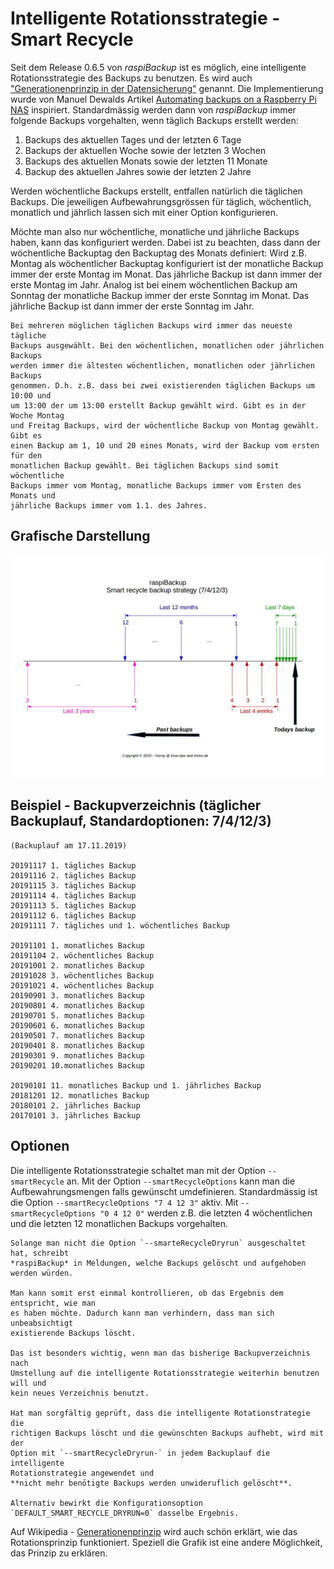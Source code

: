 # Intelligente Rotationsstrategie - Smart Recycle

Seit dem Release 0.6.5 von *raspiBackup* ist es möglich, eine intelligente
Rotationsstrategie des Backups zu benutzen. Es wird auch ["Generationenprinzip in
der Datensicherung"](https://de.wikipedia.org/wiki/Generationenprinzip)  genannt. Die Implementierung wurde von Manuel Dewalds
Artikel [Automating backups on a Raspberry Pi NAS](https://opensource.com/article/18/8/automate-backups-raspberry-pi) inspiriert.
Standardmässig werden dann von *raspiBackup* immer folgende Backups
vorgehalten, wenn täglich Backups erstellt werden:

  1. Backups des aktuellen Tages und der letzten 6 Tage
  2. Backups der aktuellen Woche sowie der letzten 3 Wochen
  3. Backups des aktuellen Monats sowie der letzten 11 Monate
  4. Backup des aktuellen Jahres sowie der letzten 2 Jahre

Werden wöchentliche Backups erstellt, entfallen natürlich die täglichen Backups.
Die jeweiligen Aufbewahrungsgrössen für täglich, wöchentlich, monatlich und
jährlich lassen sich mit einer Option konfigurieren.

Möchte man also nur wöchentliche, monatliche und jährliche Backups haben, kann
das konfiguriert werden. Dabei ist zu beachten, dass dann der wöchentliche
Backuptag den Backuptag des Monats definiert: Wird z.B. Montag als
wöchentlicher Backuptag konfiguriert ist der monatliche Backup immer der erste
Montag im Monat. Das jährliche Backup ist dann immer der erste Montag im Jahr.
Analog ist bei einem wöchentlichen Backup am Sonntag der monatliche Backup
immer der erste Sonntag im Monat. Das jährliche Backup ist dann immer der erste
Sonntag im Jahr.

``` admonish info title="Hinweis"
Bei mehreren möglichen täglichen Backups wird immer das neueste tägliche
Backups ausgewählt. Bei den wöchentlichen, monatlichen oder jährlichen Backups
werden immer die ältesten wöchentlichen, monatlichen oder jährlichen Backups
genommen. D.h. z.B. dass bei zwei existierenden täglichen Backups um 10:00 und
um 13:00 der um 13:00 erstellt Backup gewählt wird. Gibt es in der Woche Montag
und Freitag Backups, wird der wöchentliche Backup von Montag gewählt. Gibt es
einen Backup am 1, 10 und 20 eines Monats, wird der Backup vom ersten für den
monatlichen Backup gewählt. Bei täglichen Backups sind somit wöchentliche
Backups immer vom Montag, monatliche Backups immer vom Ersten des Monats und
jährliche Backups immer vom 1.1. des Jahres.
```

## Grafische Darstellung

![smartStrategy](images/smartStrategy.jpg)


## Beispiel - Backupverzeichnis (täglicher Backuplauf, Standardoptionen: 7/4/12/3)

    (Backuplauf am 17.11.2019)

    20191117 1. tägliches Backup
    20191116 2. tägliches Backup
    20191115 3. tägliches Backup
    20191114 4. tägliches Backup
    20191113 5. tägliches Backup
    20191112 6. tägliches Backup
    20191111 7. tägliches und 1. wöchentliches Backup

    20191101 1. monatliches Backup
    20191104 2. wöchentliches Backup
    20191001 2. monatliches Backup
    20191028 3. wöchentliches Backup
    20191021 4. wöchentliches Backup
    20190901 3. monatliches Backup
    20190801 4. monatliches Backup
    20190701 5. monatliches Backup
    20190601 6. monatliches Backup
    20190501 7. monatliches Backup
    20190401 8. monatliches Backup
    20190301 9. monatliches Backup
    20190201 10.monatliches Backup

    20190101 11. monatliches Backup und 1. jährliches Backup
    20181201 12. monatliches Backup
    20180101 2. jährliches Backup
    20170101 3. jährliches Backup


## Optionen

Die intelligente Rotationsstrategie schaltet man mit der Option `--smartRecycle`
an. Mit der Option `--smartRecycleOptions` kann man die Aufbewahrungsmengen falls
gewünscht umdefinieren. Standardmässig ist die Option `--smartRecycleOptions "7 4
12 3"` aktiv. Mit `--smartRecycleOptions "0 4 12 0"` werden z.B. die letzten 4
wöchentlichen und die letzten 12 monatlichen Backups vorgehalten.

``` admonish caution title="Wichtiger Hinweis"
Solange man nicht die Option `--smarteRecycleDryrun` ausgeschaltet hat, schreibt
*raspiBackup* in Meldungen, welche Backups gelöscht und aufgehoben werden würden.

Man kann somit erst einmal kontrollieren, ob das Ergebnis dem entspricht, wie man
es haben möchte. Dadurch kann man verhindern, dass man sich unbeabsichtigt
existierende Backups löscht.

Das ist besonders wichtig, wenn man das bisherige Backupverzeichnis nach
Umstellung auf die intelligente Rotationsstrategie weiterhin benutzen will und
kein neues Verzeichnis benutzt.

Hat man sorgfältig geprüft, dass die intelligente Rotationstrategie die
richtigen Backups löscht und die gewünschten Backups aufhebt, wird mit der
Option mit `--smartRecycleDryrun-` in jedem Backuplauf die intelligente
Rotationstrategie angewendet und
**nicht mehr benötigte Backups werden unwideruflich gelöscht**.

Alternativ bewirkt die Konfigurationsoption
`DEFAULT_SMART_RECYCLE_DRYRUN=0` dasselbe Ergebnis.
```

Auf Wikipedia - [Generationenprinzip](https://de.wikipedia.org/wiki/Generationenprinzip) wird auch schön erklärt,
wie das Rotationsprinzip funktioniert.
Speziell die Grafik ist eine andere Möglichkeit, das Prinzip zu erklären.


[.status]: review-needed
[.source]: https://www.linux-tips-and-tricks.de/de/rotationsstrategie
[.source]: https://www.linux-tips-and-tricks.de/en/smart-recycle

